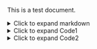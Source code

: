 This is a test document.

<details>
<summary>Click to expand markdown</summary>
**Request:**

`curl "http://mobility-marketplace-test.here.com/demand.v1.s2s/offers?user_id=1&route.pickup.point.lat=32.1981&route.pickup.point.lng=34.8824&route.pickup.address=zarhin%2013&route.destination.point.lat=32.1981&route.destination.point.lng=34.8824&route.destination.address=zarhin%2013&constraints.passengers_no=1&constraints.suitcases_no=1&constraints.wheelchair=false&constraints.childs_seats=0&price_range.from_amount=10&price_range.to_amount=20&price_range.currency_code=USD&sort_type=1" -H "Authorization: Bearer eyJhbGciOiJub25lIiwidHlwIjoiSldUIn0.eyJzdWIiOiIxIiwiaXNzIjoicmVzdC1hc3N1cmVkIiwiZXhwIjoxNjQ0ODM4MTM2fQ.`"
</details>

<details>
<summary>Click to expand Code1</summary>
<embed src="code1.md" type="text/markdown" height="600" width="1200"></embed>
</details>


<details>
<summary>Click to expand Code2</summary>
code 2 code2
</details>
